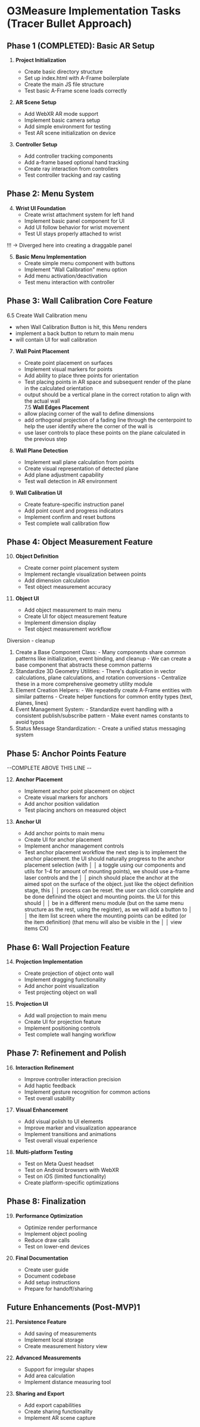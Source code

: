 # O3Measure Implementation Tasks (Tracer Bullet Approach)

## Phase 1 (COMPLETED): Basic AR Setup

1. **Project Initialization**
   - Create basic directory structure
   - Set up index.html with A-Frame boilerplate
   - Create the main JS file structure
   - Test basic A-Frame scene loads correctly

2. **AR Scene Setup**
   - Add WebXR AR mode support
   - Implement basic camera setup
   - Add simple environment for testing
   - Test AR scene initialization on device

3. **Controller Setup**
   - Add controller tracking components
   - Add a-frame based optional hand tracking 
   - Create ray interaction from controllers
   - Test controller tracking and ray casting



## Phase 2: Menu System
4. **Wrist UI Foundation**
   - Create wrist attachment system for left hand
   - Implement basic panel component for UI
   - Add UI follow behavior for wrist movement
   - Test UI stays properly attached to wrist

!!! -> Diverged here into creating a draggable panel 

5. **Basic Menu Implementation**
   - Create simple menu component with buttons
   - Implement "Wall Calibration" menu option
   - Add menu activation/deactivation
   - Test menu interaction with controller

## Phase 3: Wall Calibration Core Feature
6.5 Create Wall Calibration menu
   - when Wall Calibration Button is hit, this Menu renders
   - implement a back button to return to main menu 
   - will contain UI for wall calibration

7. **Wall Point Placement**
   - Create point placement on surfaces
   - Implement visual markers for points
   - Add ability to place three  points for orientation
   - Test placing points in AR space and subsequent render of the plane in the calculated orientation
   - output should be a vertical plane in the correct rotation to align with the actual wall  
7.5 **Wall Edges Placement** 
    - allow placing corner of the wall to define dimensions 
    - add orthogonal projection of a fading line through the centerpoint to help the user identify where the corner of the wall is
    - use laser controls to place these points on the plane calculated in the previous step 
8. **Wall Plane Detection**
   - Implement wall plane calculation from points
   - Create visual representation of detected plane
   - Add plane adjustment capability
   - Test wall detection in AR environment

9. **Wall Calibration UI**
   - Create feature-specific instruction panel
   - Add point count and progress indicators
   - Implement confirm and reset buttons
   - Test complete wall calibration flow

## Phase 4: Object Measurement Feature

10. **Object Definition**
    - Create corner point placement system
    - Implement rectangle visualization between points
    - Add dimension calculation
    - Test object measurement accuracy

11. **Object UI**
    - Add object measurement to main menu
    - Create UI for object measurement feature
    - Implement dimension display
    - Test object measurement workflow

Diversion - cleanup

  1. Create a Base Component Class:
    - Many components share common patterns like initialization, event binding, and cleanup
    - We can create a base component that abstracts these common patterns
  2. Standardize 3D Geometry Utilities:
    - There's duplication in vector calculations, plane calculations, and rotation conversions
    - Centralize these in a more comprehensive geometry utility module
  3. Element Creation Helpers:
    - We repeatedly create A-Frame entities with similar patterns
    - Create helper functions for common entity types (text, planes, lines)
  4. Event Management System:
    - Standardize event handling with a consistent publish/subscribe pattern
    - Make event names constants to avoid typos
  5. Status Message Standardization:
    - Create a unified status messaging system


## Phase 5: Anchor Points Feature
--COMPLETE ABOVE THIS LINE --

12. **Anchor Placement**
    - Implement anchor point placement on object
    - Create visual markers for anchors
    - Add anchor position validation
    - Test placing anchors on measured object

13. **Anchor UI**
    - Add anchor points to main menu
    - Create UI for anchor placement
    - Implement anchor management controls
    - Test anchor placement workflow
the next step is to implement the anchor placement. the UI should naturally progress to the anchor placement selection (with   │
│   a toggle using our components and utils for 1-4 for amount of mounting points), we should use a-frame laser controls and the   │
│   pinch should place the anchor at the aimed spot on the surface of the object. just like the object definition stage, this      │
│   process can be reset. the user can click complete and be done definind the object and mounting points. the UI for this should  │
│   be in a different menu module (but on the same menu structure as the rest, using the register), as we will add a button to     │
│   the item list screen where the mounting points can be edited (or the item definition) (that menu will also be visible in the   │
│   view items CX)   
## Phase 6: Wall Projection Feature

14. **Projection Implementation**
    - Create projection of object onto wall
    - Implement dragging functionality
    - Add anchor point visualization
    - Test projecting object on wall

15. **Projection UI**
    - Add wall projection to main menu
    - Create UI for projection feature
    - Implement positioning controls
    - Test complete wall hanging workflow

## Phase 7: Refinement and Polish

16. **Interaction Refinement**
    - Improve controller interaction precision
    - Add haptic feedback
    - Implement gesture recognition for common actions
    - Test overall usability

17. **Visual Enhancement**
    - Add visual polish to UI elements
    - Improve marker and visualization appearance
    - Implement transitions and animations
    - Test overall visual experience

18. **Multi-platform Testing**
    - Test on Meta Quest headset
    - Test on Android browsers with WebXR
    - Test on iOS (limited functionality)
    - Create platform-specific optimizations

## Phase 8: Finalization

19. **Performance Optimization**
    - Optimize render performance
    - Implement object pooling
    - Reduce draw calls
    - Test on lower-end devices

20. **Final Documentation**
    - Create user guide
    - Document codebase
    - Add setup instructions
    - Prepare for handoff/sharing

## Future Enhancements (Post-MVP)1

21. **Persistence Feature**
    - Add saving of measurements
    - Implement local storage
    - Create measurement history view

22. **Advanced Measurements**
    - Support for irregular shapes
    - Add area calculation
    - Implement distance measuring tool

23. **Sharing and Export**
    - Add export capabilities
    - Create sharing functionality
    - Implement AR scene capture